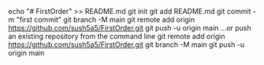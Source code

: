 echo "# FirstOrder" >> README.md
git init
git add README.md
git commit -m "first commit"
git branch -M main
git remote add origin https://github.com/sush5a5/FirstOrder.git
git push -u origin main
…or push an existing repository from the command line
git remote add origin https://github.com/sush5a5/FirstOrder.git
git branch -M main
git push -u origin main
